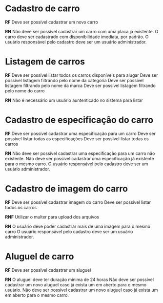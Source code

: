 # Cadastro de carro

**RF**
Deve ser possível cadastrar um novo carro

**RN**
Não deve ser possível cadastrar um carro com uma placa já existente.
O carro deve ser cadastrado com disponibilidade imediata, por padrão.
O usuário responsável pelo cadastro deve ser um usuário administrador.

# Listagem de carros

**RF**
Deve ser possível listar todos os carros disponíveis para alugar
Deve ser possível listagem filtrando pelo nome da categoria
Deve ser possível listagem filtrando pelo nome da marca
Deve ser possível listagem filtrando pelo nome do carro

**RN**
Não é necessário um usuário auntenticado no sistema para listar

# Cadastro de especificação do carro

**RF**
Deve ser possível cadastrar uma especificação para um carro
Deve ser possível listar todas as especificações
Deve ser possível listar todas os carros


**RN**
Não deve ser possível cadastrar uma especificação para um carro não existente.
Não deve ser possível cadastrar uma especificação já existente para o mesmo carro.
O usuário responsável pelo cadastro deve ser um usuário administrador.


# Cadastro de imagem do carro

**RF**
Deve ser possível cadastrar imagem do carro
Deve ser possível listar todos os carros

**RNF**
Utilizar o multer para upload dos arquivos

**RN**
O usuário deve poder cadastrar mais de uma imagem para o mesmo carro
O usuário responsável pelo cadastro deve ser um usuário administrador.

# Aluguel de carro

**RF**
Deve ser possível cadastrar um aluguel

**RN**
O aluguel deve ter duração mínima de 24 horas
Não deve ser possível cadastrar um novo aluguel caso já exista um em aberto para o mesmo usuário.
Não deve ser possível cadastrar um novo aluguel caso já exista um em aberto para o mesmo carro.
